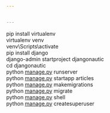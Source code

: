```yaml
---


---
```


<p>pip install virtualenv<br>
virtualenv venv<br>
venv\Scripts\activate<br>
pip install django<br>
django-admin startproject djangonautic<br>
cd djangonautic<br>
python <a href="http://manage.py">manage.py</a> runserver<br>
python <a href="http://manage.py">manage.py</a> startapp articles<br>
python <a href="http://manage.py">manage.py</a> makemigrations<br>
python <a href="http://manage.py">manage.py</a> migrate<br>
python <a href="http://manage.py">manage.py</a> shell<br>
python <a href="http://manage.py">manage.py</a> createsuperuser</p>

